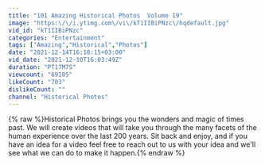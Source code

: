 ```yaml
---
title: "101 Amazing Historical Photos  Volume 19"
image: "https:\/\/i.ytimg.com\/vi\/kT1IIBiPNzc\/hqdefault.jpg"
vid_id: "kT1IIBiPNzc"
categories: "Entertainment"
tags: ["Amazing","Historical","Photos"]
date: "2021-12-14T16:18:15+03:00"
vid_date: "2021-12-10T16:03:49Z"
duration: "PT17M7S"
viewcount: "69105"
likeCount: "703"
dislikeCount: ""
channel: "Historical Photos"
---
```

{% raw %}Historical Photos brings you the wonders and magic of times past. We will create videos that will take you through the many facets of the human experience over the last 200 years. Sit back and enjoy, and if you have an idea for a video feel free to reach out to us with your idea and we'll see what we can do to make it happen.{% endraw %}
